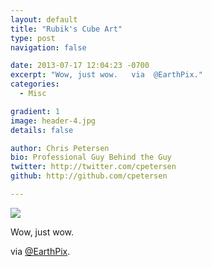 ```yaml
---
layout: default
title: "Rubik's Cube Art"
type: post
navigation: false

date: 2013-07-17 12:04:23 -0700
excerpt: "Wow, just wow.   via  @EarthPix."
categories:
  - Misc

gradient: 1
image: header-4.jpg
details: false

author: Chris Petersen
bio: Professional Guy Behind the Guy
twitter: http://twitter.com/cpetersen
github: http://github.com/cpetersen

---
```



 ![](/attachments/bc194ec1e6f6d650b73bb6a460b65c41/image.png)  

 Wow, just wow. 

 via  [@EarthPix](https://twitter.com/EarthPix/status/357501240046931968/photo/1). 
